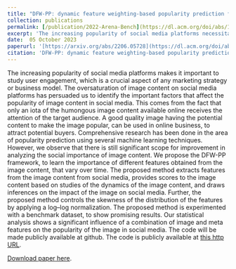 ```yaml
---
title: "DFW-PP: dynamic feature weighting-based popularity prediction for social media content"
collection: publications
permalink: [/publication/2022-Arena-Bench](https://dl.acm.org/doi/abs/10.1007/s11227-023-05672-8)
excerpt: 'The increasing popularity of social media platforms necessitates understanding user engagement, particularly for marketing and business models. The DFW-PP framework aims to predict the popularity of image content by learning the importance of various features that change over time. It extracts and scores features from social media images, normalizes feature distribution, and analyzes their social impact. Experiments on benchmark datasets show promising results, highlighting the influence of combined image and meta features on social media popularity. The code for this framework will be publicly available on [GitHub](https://github.com/chaitanya-basava/DFW-PP).'
date:  05 October 2023
paperurl: '[https://arxiv.org/abs/2206.05728](https://dl.acm.org/doi/abs/10.1007/s11227-023-05672-8)'
citation: 'DFW-PP: dynamic feature weighting-based popularity prediction for social media content'
---
```

The increasing popularity of social media platforms makes it important to study user engagement, which is a crucial aspect of any marketing strategy or business model. The oversaturation of image content on social media platforms has persuaded us to identify the important factors that affect the popularity of image content in social media. This comes from the fact that only an iota of the humongous image content available online receives the attention of the target audience. A good quality image having the potential content to make the image popular, can be used in online business, to attract potential buyers. Comprehensive research has been done in the area of popularity prediction using several machine learning techniques. However, we observe that there is still significant scope for improvement in analyzing the social importance of image content. We propose the DFW-PP framework, to learn the importance of different features obtained from the image content, that vary over time. The proposed method extracts features from the image content from social media, provides scores to the image content based on studies of the dynamics of the image content, and draws inferences on the impact of the image on social media. Further, the proposed method controls the skewness of the distribution of the features by applying a log–log normalization. The proposed method is experimented with a benchmark dataset, to show promising results. Our statistical analysis shows a significant influence of a combination of image and meta features on the popularity of the image in social media. The code will be made publicly available at github. The code is publicly available at [this http URL]([https://github.com/ignc-research/arena-bench](https://github.com/chaitanya-basava/DFW-PP)).

[Download paper here](https://dl.acm.org/doi/abs/10.1007/s11227-023-05672-8).
